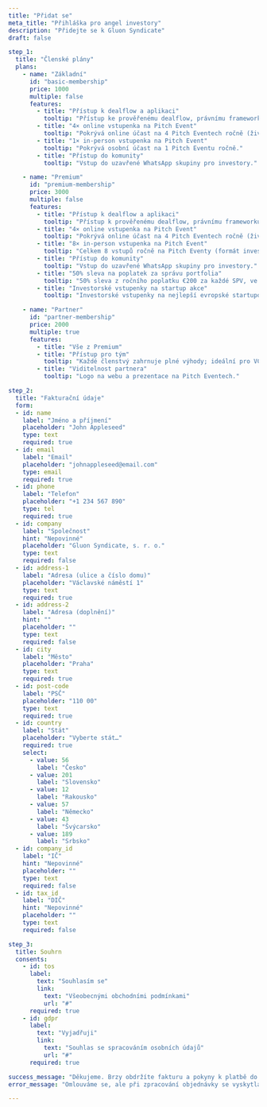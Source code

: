 ```yaml
---
title: "Přidat se"
meta_title: "Přihláška pro angel investory"
description: "Přidejte se k Gluon Syndicate"
draft: false

step_1:
  title: "Členské plány"
  plans:
    - name: "Základní"
      id: "basic-membership"
      price: 1000
      multiple: false
      features:
        - title: "Přístup k dealflow a aplikaci"
          tooltip: "Přístup ke prověřenému dealflow, právnímu frameworku, investorské aplikaci a nástrojům pro správu portfolia."
        - title: "4× online vstupenka na Pitch Event"
          tooltip: "Pokrývá online účast na 4 Pitch Eventech ročně (živé vysílání hlavního programu)."
        - title: "1× in-person vstupenka na Pitch Event"
          tooltip: "Pokrývá osobní účast na 1 Pitch Eventu ročně."
        - title: "Přístup do komunity"
          tooltip: "Vstup do uzavřené WhatsApp skupiny pro investory."

    - name: "Premium"
      id: "premium-membership"
      price: 3000
      multiple: false
      features:
        - title: "Přístup k dealflow a aplikaci"
          tooltip: "Přístup k prověřenému dealflow, právnímu frameworku, investorské aplikaci a nástrojům pro správu portfolia."
        - title: "4× online vstupenka na Pitch Event"
          tooltip: "Pokrývá online účast na 4 Pitch Eventech ročně (živé vysílání hlavního programu)."
        - title: "8× in-person vstupenka na Pitch Event"
          tooltip: "Celkem 8 vstupů ročně na Pitch Eventy (formát investor +1)."
        - title: "Přístup do komunity"
          tooltip: "Vstup do uzavřené WhatsApp skupiny pro investory."
        - title: "50% sleva na poplatek za správu portfolia"
          tooltip: "50% sleva z ročního poplatku €200 za každé SPV, ve kterém investujete."
        - title: "Investorské vstupenky na startup akce"
          tooltip: "Investorské vstupenky na nejlepší evropské startupové konference (např. WebSummit, Reflect, Slush)."

    - name: "Partner"
      id: "partner-membership"
      price: 2000
      multiple: true
      features:
        - title: "Vše z Premium"
        - title: "Přístup pro tým"
          tooltip: "Každé členstvý zahrnuje plné výhody; ideální pro VC fondy a akcelerátory."
        - title: "Viditelnost partnera"
          tooltip: "Logo na webu a prezentace na Pitch Eventech."

step_2:
  title: "Fakturační údaje"
  form:
  - id: name
    label: "Jméno a příjmení"
    placeholder: "John Appleseed"
    type: text
    required: true
  - id: email
    label: "Email"
    placeholder: "johnappleseed@email.com"
    type: email
    required: true
  - id: phone
    label: "Telefon"
    placeholder: "+1 234 567 890"
    type: tel
    required: true
  - id: company
    label: "Společnost"
    hint: "Nepovinné"
    placeholder: "Gluon Syndicate, s. r. o."
    type: text
    required: false
  - id: address-1
    label: "Adresa (ulice a číslo domu)"
    placeholder: "Václavské náměstí 1"
    type: text
    required: true
  - id: address-2
    label: "Adresa (doplnění)"
    hint: ""
    placeholder: ""
    type: text
    required: false
  - id: city
    label: "Město"
    placeholder: "Praha"
    type: text
    required: true
  - id: post-code
    label: "PSČ"
    placeholder: "110 00"
    type: text
    required: true
  - id: country
    label: "Stát"
    placeholder: "Vyberte stát…"
    required: true
    select:
      - value: 56
        label: "Česko"
      - value: 201
        label: "Slovensko"
      - value: 12
        label: "Rakousko"
      - value: 57
        label: "Německo"
      - value: 43
        label: "Švýcarsko"
      - value: 189
        label: "Srbsko"
  - id: company_id
    label: "IČ"
    hint: "Nepovinné"
    placeholder: ""
    type: text
    required: false
  - id: tax_id
    label: "DIČ"
    hint: "Nepovinné"
    placeholder: ""
    type: text
    required: false

step_3:
  title: Souhrn
  consents:
    - id: tos
      label:
        text: "Souhlasím se"
        link: 
          text: "Všeobecnými obchodními podmínkami"
          url: "#"
      required: true
    - id: gdpr
      label:
        text: "Vyjadřuji"
        link:
          text: "Souhlas se spracováním osobních údajů"
          url: "#"
      required: true

success_message: "Děkujeme. Brzy obdržíte fakturu a pokyny k platbě do své e-mailové schránky."
error_message: "Omlouváme se, ale při zpracování objednávky se vyskytla chyba. Prosím zadejte ji znovu."

---
```


